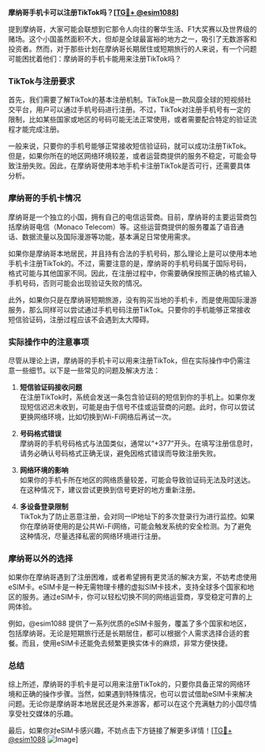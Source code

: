 **摩纳哥手机卡可以注册TikTok吗？[[TG💪+ @esim1088](https://t.me/s/esim1088)]**

提到摩纳哥，大家可能会联想到它那令人向往的奢华生活、F1大奖赛以及世界级的赌场。这个小国虽然面积不大，但却是全球最富裕的地方之一，吸引了无数游客和投资者。然而，对于那些计划在摩纳哥长期居住或短期旅行的人来说，有一个问题可能困扰着他们：摩纳哥的手机卡能用来注册TikTok吗？

### TikTok与注册要求

首先，我们需要了解TikTok的基本注册机制。TikTok是一款风靡全球的短视频社交平台，用户可以通过手机号码进行注册。不过，TikTok对注册手机号有一定的限制，比如某些国家或地区的号码可能无法正常使用，或者需要配合特定的验证流程才能完成注册。

一般来说，只要你的手机号能够正常接收短信验证码，就可以成功注册TikTok。但是，如果你所在的地区网络环境较差，或者运营商提供的服务不稳定，可能会导致注册失败。因此，在摩纳哥使用本地手机卡注册TikTok是否可行，还需要具体分析。

### 摩纳哥的手机卡情况

摩纳哥是一个独立的小国，拥有自己的电信运营商。目前，摩纳哥的主要运营商包括摩纳哥电信（Monaco Telecom）等。这些运营商提供的服务覆盖了语音通话、数据流量以及国际漫游等功能，基本满足日常使用需求。

如果你是摩纳哥本地居民，并且持有合法的手机号码，那么理论上是可以使用本地手机卡注册TikTok的。不过，需要注意的是，摩纳哥的手机号码属于国际号码，格式可能与其他国家不同。因此，在注册过程中，你需要确保按照正确的格式输入手机号码，否则可能会出现验证失败的情况。

此外，如果你只是在摩纳哥短期旅游，没有购买当地的手机卡，而是使用国际漫游服务，那么同样可以尝试通过手机号码注册TikTok。只要你的手机能够正常接收短信验证码，注册过程应该不会遇到太大障碍。

### 实际操作中的注意事项

尽管从理论上讲，摩纳哥的手机卡可以用来注册TikTok，但在实际操作中仍需注意一些细节。以下是一些常见的问题及解决方法：

1. **短信验证码接收问题**  
   在注册TikTok时，系统会发送一条包含验证码的短信到你的手机上。如果你发现短信迟迟未收到，可能是由于信号不佳或运营商的问题。此时，你可以尝试更换网络环境，比如切换到Wi-Fi网络后再试一次。

2. **号码格式错误**  
   摩纳哥的手机号码格式与法国类似，通常以“+377”开头。在填写注册信息时，请务必确认号码格式正确无误，避免因格式错误而导致注册失败。

3. **网络环境的影响**  
   如果你的手机卡所在地区的网络质量较差，可能会导致验证码无法及时送达。在这种情况下，建议尝试更换到信号更好的地方重新注册。

4. **多设备登录限制**  
   TikTok为了防止恶意注册，会对同一IP地址下的多次登录行为进行监控。如果你在摩纳哥使用的是公共Wi-Fi网络，可能会触发系统的安全检测。为了避免这种情况，尽量选择私密的网络环境进行注册。

### 摩纳哥以外的选择

如果你在摩纳哥遇到了注册困难，或者希望拥有更灵活的解决方案，不妨考虑使用eSIM卡。eSIM卡是一种无需物理卡槽的虚拟SIM卡技术，支持全球多个国家和地区的服务。通过eSIM卡，你可以轻松切换不同的网络运营商，享受稳定可靠的上网体验。

例如，@esim1088 提供了一系列优质的eSIM卡服务，覆盖了多个国家和地区，包括摩纳哥。无论是短期旅行还是长期居住，都可以根据个人需求选择合适的套餐。而且，使用eSIM卡还能免去频繁更换实体卡的麻烦，非常方便快捷。

### 总结

综上所述，摩纳哥的手机卡是可以用来注册TikTok的，只要你具备正常的网络环境和正确的操作步骤。当然，如果遇到特殊情况，也可以尝试借助eSIM卡来解决问题。无论你是摩纳哥本地居民还是外来游客，都可以在这个充满魅力的小国尽情享受社交媒体的乐趣。

最后，如果你对eSIM卡感兴趣，不妨点击下方链接了解更多详情！[[TG💪+ @esim1088](https://t.me/s/esim1088) ![Image](https://i.postimg.cc/4NQfJmqS/Snipaste-2025-05-13-00-14-12.png)]